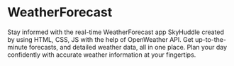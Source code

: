 # WeatherForecast
Stay informed with the real-time WeatherForecast app SkyHuddle created by using HTML, CSS, JS with the help of OpenWeather API. Get up-to-the-minute forecasts, and detailed weather data, all in one place. Plan your day confidently with accurate weather information at your fingertips.

